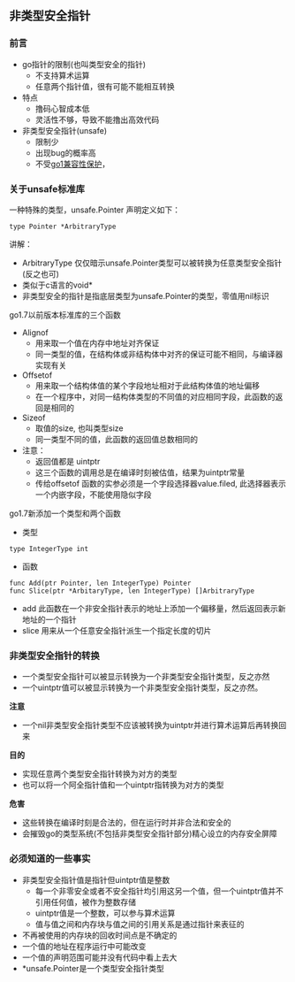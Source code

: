 ## 非类型安全指针

### 前言
- go指针的限制(也叫类型安全的指针)
    - 不支持算术运算
    - 任意两个指针值，很有可能不能相互转换
- 特点
    - 撸码心智成本低
    - 灵活性不够，导致不能撸出高效代码
- 非类型安全指针(unsafe)
    - 限制少
    - 出现bug的概率高
    - 不受[go1兼容性保护](https://golang.google.cn/doc/go1compat)，

### 关于unsafe标准库
一种特殊的类型，unsafe.Pointer 声明定义如下：
```
type Pointer *ArbitraryType
```
讲解：
- ArbitraryType 仅仅暗示unsafe.Pointer类型可以被转换为任意类型安全指针(反之也可)
- 类似于c语言的void*
- 非类型安全的指针是指底层类型为unsafe.Pointer的类型，零值用nil标识

go1.7以前版本标准库的三个函数
- Alignof
    - 用来取一个值在内存中地址对齐保证
    - 同一类型的值，在结构体或非结构体中对齐的保证可能不相同，与编译器实现有关
- Offsetof
    - 用来取一个结构体值的某个字段地址相对于此结构体值的地址偏移
    - 在一个程序中，对同一结构体类型的不同值的对应相同字段，此函数的返回是相同的
- Sizeof
    - 取值的size, 也叫类型size
    - 同一类型不同的值，此函数的返回值总数相同的
- 注意：
    - 返回值都是 uintptr
    - 这三个函数的调用总是在编译时刻被估值，结果为uintptr常量
    - 传给offsetof 函数的实参必须是一个字段选择器value.filed, 此选择器表示一个内嵌字段，不能使用隐似字段
  
go1.7新添加一个类型和两个函数
- 类型
```
type IntegerType int    
```

- 函数
```
func Add(ptr Pointer, len IntegerType) Pointer
func Slice(ptr *ArbitaryType, len IntegerType) []ArbitraryType
```
  - add 此函数在一个非安全指针表示的地址上添加一个偏移量，然后返回表示新地址的一个指针
  - slice 用来从一个任意安全指针派生一个指定长度的切片

### 非类型安全指针的转换
- 一个类型安全指针可以被显示转换为一个非类型安全指针类型，反之亦然
- 一个uintptr值可以被显示转换为一个非类型安全指针类型，反之亦然。

**注意**
- 一个nil非类型安全指针类型不应该被转换为uintptr并进行算术运算后再转换回来

**目的**
- 实现任意两个类型安全指针转换为对方的类型
- 也可以将一个阿全指针值和一个uintptr指转换为对方的类型

**危害**
- 这些转换在编译时刻是合法的，但在运行时并非合法和安全的
- 会摧毁go的类型系统(不包括非类型安全指针部分)精心设立的内存安全屏障

### 必须知道的一些事实
- 非类型安全指针值是指针但uintptr值是整数
  - 每一个非零安全或者不安全指针均引用这另一个值，但一个uintptr值并不引用任何值，被作为整数存储
  - uintptr值是一个整数，可以参与算术运算
  - 值与值之间和内存块与值之间的引用关系是通过指针来表征的
- 不再被使用的内存块的回收时间点是不确定的
- 一个值的地址在程序运行中可能改变
- 一个值的声明范围可能并没有代码中看上去大
- *unsafe.Pointer是一个类型安全指针类型
